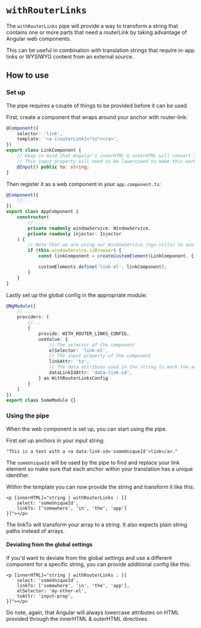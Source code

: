 # `withRouterLinks`

The `withRouterLinks` pipe will provide a way to transform a string that contains one or more parts that need a routerLink by taking advantage of Angular web components.

This can be useful in combination with translation strings that require in-app links or WYSIWYG content from an external source.

## How to use

### Set up

The pipe requires a couple of things to be provided before it can be used.

First, create a component that wraps around your anchor with router-link:
```typescript
@Component({
    selector: 'link',
    template: '<a [routerLink]="to"></a>',
})
export class LinkComponent {
    // Keep in mind that Angular's innerHTML & outerHTML will convert attributes to lower casing.
    // This input property will need to be lowercased to make this work.
    @Input() public to: string;
}
```

Then register it as a web component in your `app.component.ts`:

```typescript
@Component({
    //...
})
export class AppComponent {
    constructor(
        // ...
        private readonly windowService: WindowService,
        private readonly injector: Injector
    ) {
        // Note that we are using our WindowService (ngx-utils) to avoid SSR issues.
        if (this.windowService.isBrowser) {
            const linkComponent = createCustomElement(LinkComponent, {injector: this.injector});

            customElements.define('link-el', linkComponent);
        }
    }
}
```

Lastly set up the global config in the appropriate module:
```typescript
@NgModule({
    // ...
    providers: [
        //...
        {
            provide: WITH_ROUTER_LINKS_CONFIG,
            useValue: {
                // The selector of the component
                elSelector: 'link-el',
                // The input property of the component
                linkAttr: 'to',
                // The data attribute used in the string to mark the anchor that needs to be targetted
                dataLinkIdAttr: 'data-link-id',
            } as WithRouterLinksConfig
        }
    ]
})
export class SomeModule {} 
```

### Using the pipe

When the web component is set up, you can start using the pipe.

First set up anchors in your input string:
```text
"This is a text with a <a data-link-id='someUniqueId'>link</a>."
```

The `someUniqueId` will be used by the pipe to find and replace your link element so make sure that each anchor within your translation has a unique identifier.

Within the template you can now provide the string and transform it like this:

```angular2html
<p [innerHTML]="string | withRouterLinks : [{
    select: 'someUniqueId',
    linkTo: ['somewhere', 'in', 'the', 'app']
}]"></p>
```

The linkTo will transform your array to a string. It also expects plain string paths instead of arrays.

#### Deviating from the global settings

If you'd want to deviate from the global settings and use a different component for a specific string, you can provide additional config like this:
```angular2html
<p [innerHTML]="string | withRouterLinks : [{
    select: 'someUniqueId',
    linkTo: ['somewhere', 'in', 'the', 'app'],
    elSelector: 'my-other-el',
	toAttr: 'input-prop',
}]"></p>
```

Do note, again, that Angular will always lowercase attributes on HTML provided through the innerHTML & outerHTML directives.
